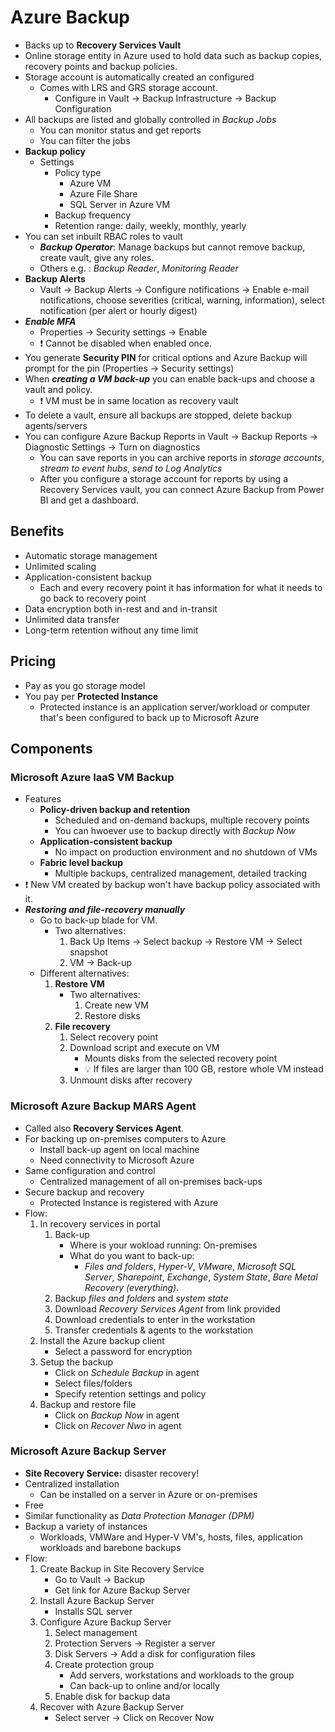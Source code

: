 # Azure Backup

- Backs up to **Recovery Services Vault**
- Online storage entity in Azure used to hold data such as backup copies, recovery points and backup policies.
- Storage account is automatically created an configured
  - Comes with LRS and GRS storage account.
    - Configure in Vault -> Backup Infrastructure -> Backup Configuration
- All backups are listed and globally controlled in *Backup Jobs*
  - You can monitor status and get reports
  - You can filter the jobs
- **Backup policy**
  - Settings
    - Policy type
      - Azure VM
      - Azure File Share
      - SQL Server in Azure VM
    - Backup frequency
    - Retention range: daily, weekly, monthly, yearly
- You can set inbuilt RBAC roles to vault
  - ***Backup Operator***: Manage backups but cannot remove backup, create vault, give any roles.
  - Others e.g. : *Backup Reader*, *Monitoring Reader*
- **Backup Alerts**
  - Vault -> Backup Alerts -> Configure notifications -> Enable e-mail notifications, choose severities (critical, warning, information), select notification (per alert or hourly digest)
- ***Enable MFA***
  - Properties -> Security settings -> Enable
  - ❗ Cannot be disabled when enabled once.
- You generate **Security PIN** for critical options and Azure Backup will prompt for the pin (Properties -> Security settings)
- When ***creating a VM back-up*** you can enable back-ups and choose a vault and policy.
  - ❗ VM must be in same location as recovery vault
- To delete a vault, ensure all backups are stopped, delete backup agents/servers
- You can configure Azure Backup Reports in Vault -> Backup Reports -> Diagnostic Settings -> Turn on diagnostics
  - You can save reports in you can archive reports in *storage accounts*, *stream to event hubs*, *send to Log Analytics*
  - After you configure a storage account for reports by using a Recovery Services vault, you can connect Azure Backup from Power BI and get a dashboard.

## Benefits

- Automatic storage management
- Unlimited scaling
- Application-consistent backup
  - Each and every recovery point it has information for what it needs to go back to recovery point
- Data encryption both in-rest and and in-transit
- Unlimited data transfer
- Long-term retention without any time limit

## Pricing

- Pay as you go storage model
- You pay per **Protected Instance**
  - Protected instance is an application server/workload or computer that's been configured to back up to Microsoft Azure

## Components

### Microsoft Azure IaaS VM Backup

- Features
  - **Policy-driven backup and retention**
    - Scheduled and on-demand backups, multiple recovery points
    - You can hwoever use to backup directly with *Backup Now*
  - **Application-consistent backup**
    - No impact on production environment and no shutdown of VMs
  - **Fabric level backup**
    - Multiple backups, centralized management, detailed tracking
- ❗ New VM created by backup won't have backup policy associated with it.
- ***Restoring and file-recovery manually***
  - Go to back-up blade for VM.
    - Two alternatives:
      1. Back Up Items -> Select backup -> Restore VM -> Select snapshot
      2. VM -> Back-up
  - Different alternatives:
    1. **Restore VM**
        - Two alternatives:
          1. Create new VM
          2. Restore disks
    2. **File recovery**
        1. Select recovery point
        2. Download script and execute on VM
            - Mounts disks from the selected recovery point
            - 💡 If files are larger than 100 GB, restore whole VM instead
        3. Unmount disks after recovery

### Microsoft Azure Backup MARS Agent

- Called also **Recovery Services Agent**.
- For backing up on-premises computers to Azure
  - Install back-up agent on local machine
  - Need connectivity to Microsoft Azure
- Same configuration and control
  - Centralized management of all on-premises back-ups
- Secure backup and recovery
  - Protected Instance is registered with Azure
- Flow:
  1. In recovery services in portal
      1. Back-up
          - Where is your wokload running: On-premises
          - What do you want to back-up:
            - *Files and folders*, *Hyper-V*, *VMware*, *Microsoft SQL Server*, *Sharepoint*, *Exchange*, *System State*, *Bare Metal Recovery (everything)*.
      2. Backup *files and folders* and *system state*
      3. Download *Recovery Services Agent* from link provided
      4. Download credentials to enter in the workstation
      5. Transfer credentials & agents to the workstation
  2. Install the Azure backup client
      - Select a password for encryption
  3. Setup the backup
      - Click on *Schedule Backup* in agent
      - Select files/folders
      - Specify retention settings and policy
  4. Backup and restore file
      - Click on *Backup Now* in agent
      - Click on *Recover Nwo* in agent

### Microsoft Azure Backup Server

- **Site Recovery Service:** disaster recovery!
- Centralized installation
  - Can be installed on a server in Azure or on-premises
- Free
- Similar functionality as *Data Protection Manager (DPM)*
- Backup a variety of instances
  - Workloads, VMWare and Hyper-V VM's, hosts, files, application workloads and barebone backups
- Flow:
  1. Create Backup in Site Recovery Service
      - Go to Vault -> Backup
      - Get link for Azure Backup Server
  2. Install Azure Backup Server
      - Installs SQL server
  3. Configure Azure Backup Server
      1. Select management
      2. Protection Servers -> Register a server
      3. Disk Servers -> Add a disk for configuration files
      4. Create protection group
            - Add servers, workstations and workloads to the group
            - Can back-up to online and/or locally
      5. Enable disk for backup data
  4. Recover with Azure Backup Server
      - Select server -> Click on Recover Now
